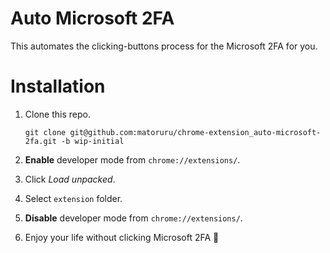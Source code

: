 # Auto Microsoft 2FA

This automates the clicking-buttons process for the Microsoft 2FA for you.

# Installation

1. Clone this repo.

   ```
   git clone git@github.com:matoruru/chrome-extension_auto-microsoft-2fa.git -b wip-initial
   ```

1. **Enable** developer mode from `chrome://extensions/`.

1. Click *Load unpacked*.

1. Select `extension` folder.

1. **Disable** developer mode from `chrome://extensions/`.

1. Enjoy your life without clicking Microsoft 2FA 🎉
